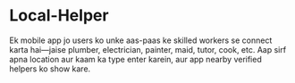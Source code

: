 # Local-Helper
Ek mobile app jo users ko unke aas-paas ke skilled workers se connect karta hai—jaise plumber, electrician, painter, maid, tutor, cook, etc. Aap sirf apna location aur kaam ka type enter karein, aur app nearby verified helpers ko show kare.
